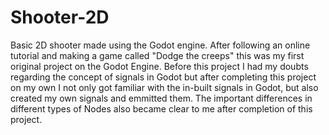 # Shooter-2D
Basic 2D shooter made using the Godot engine. After following an online tutorial and making a game called "Dodge the creeps" this was my first original project 
on the Godot Engine. Before this project I had my doubts regarding the concept of signals in Godot but after completing this project on my own I not only got 
familiar with the in-built signals in Godot, but also created my own signals and emmitted them. The important differences in different types of Nodes also 
became clear to me after completion of this project.
